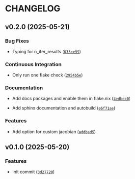 # CHANGELOG


## v0.2.0 (2025-05-21)

### Bug Fixes

- Typing for n_iter_results
  ([`633ce99`](https://github.com/arunoruto/lumafit/commit/633ce99983f06d418f64a153ec8717f95f884ddf))

### Continuous Integration

- Only run one flake check
  ([`2954b5e`](https://github.com/arunoruto/lumafit/commit/2954b5ed3158bb85d4ab2e617a0182230697fe49))

### Documentation

- Add docs packages and enable them in flake.nix
  ([`4edbec0`](https://github.com/arunoruto/lumafit/commit/4edbec08f0c1c4154c5a6419d0493f72246a514e))

- Add sphinx documentation and autobuild
  ([`e6f71ae`](https://github.com/arunoruto/lumafit/commit/e6f71aea5d58944bd5fc30111823b0ed4b8797a2))

### Features

- Add option for custom jacobian
  ([`addbad5`](https://github.com/arunoruto/lumafit/commit/addbad55d445fb48b5c205662be70c737e7a5677))


## v0.1.0 (2025-05-20)

### Features

- Init commit
  ([`3d27720`](https://github.com/arunoruto/lumafit/commit/3d27720e5d6f08005e25109db7918cbf59944fd8))
